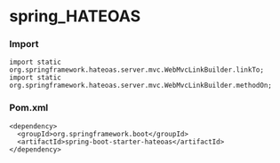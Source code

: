 # spring_HATEOAS
### Import
```
import static org.springframework.hateoas.server.mvc.WebMvcLinkBuilder.linkTo;
import static org.springframework.hateoas.server.mvc.WebMvcLinkBuilder.methodOn;
```
### Pom.xml
```
<dependency>
  <groupId>org.springframework.boot</groupId>
  <artifactId>spring-boot-starter-hateoas</artifactId>
</dependency>
```
